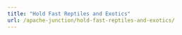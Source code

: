 ```yaml
---
title: "Hold Fast Reptiles and Exotics"
url: /apache-junction/hold-fast-reptiles-and-exotics/
---
```

